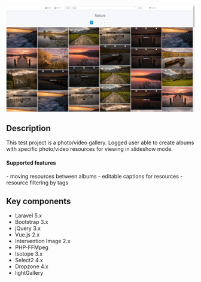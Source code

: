 ![Gallery](https://raw.githubusercontent.com/megaes/gallery/master/public/gallery.jpg)

<h2>Description</h2>
This test project is a photo/video gallery. Logged user able to create albums with specific photo/video resources for viewing in slideshow mode. 

<h4>Supported features</h4>
- moving resources between albums
- editable captions for resources
- resource filtering by tags

<h2>Key components</h2>

- Laravel 5.x
- Bootstrap 3.x
- jQuery 3.x
- Vue.js 2.x
- Intervention Image 2.x
- PHP-FFMpeg
- Isotope 3.x
- Select2 4.x
- Dropzone 4.x
- lightGallery





